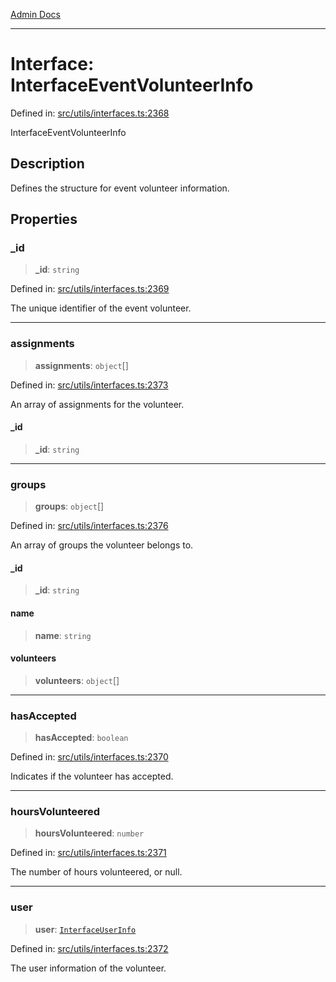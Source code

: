 [Admin Docs](/)

***

# Interface: InterfaceEventVolunteerInfo

Defined in: [src/utils/interfaces.ts:2368](https://github.com/PalisadoesFoundation/talawa-admin/blob/main/src/utils/interfaces.ts#L2368)

InterfaceEventVolunteerInfo

## Description

Defines the structure for event volunteer information.

## Properties

### \_id

> **\_id**: `string`

Defined in: [src/utils/interfaces.ts:2369](https://github.com/PalisadoesFoundation/talawa-admin/blob/main/src/utils/interfaces.ts#L2369)

The unique identifier of the event volunteer.

***

### assignments

> **assignments**: `object`[]

Defined in: [src/utils/interfaces.ts:2373](https://github.com/PalisadoesFoundation/talawa-admin/blob/main/src/utils/interfaces.ts#L2373)

An array of assignments for the volunteer.

#### \_id

> **\_id**: `string`

***

### groups

> **groups**: `object`[]

Defined in: [src/utils/interfaces.ts:2376](https://github.com/PalisadoesFoundation/talawa-admin/blob/main/src/utils/interfaces.ts#L2376)

An array of groups the volunteer belongs to.

#### \_id

> **\_id**: `string`

#### name

> **name**: `string`

#### volunteers

> **volunteers**: `object`[]

***

### hasAccepted

> **hasAccepted**: `boolean`

Defined in: [src/utils/interfaces.ts:2370](https://github.com/PalisadoesFoundation/talawa-admin/blob/main/src/utils/interfaces.ts#L2370)

Indicates if the volunteer has accepted.

***

### hoursVolunteered

> **hoursVolunteered**: `number`

Defined in: [src/utils/interfaces.ts:2371](https://github.com/PalisadoesFoundation/talawa-admin/blob/main/src/utils/interfaces.ts#L2371)

The number of hours volunteered, or null.

***

### user

> **user**: [`InterfaceUserInfo`](InterfaceUserInfo.md)

Defined in: [src/utils/interfaces.ts:2372](https://github.com/PalisadoesFoundation/talawa-admin/blob/main/src/utils/interfaces.ts#L2372)

The user information of the volunteer.
